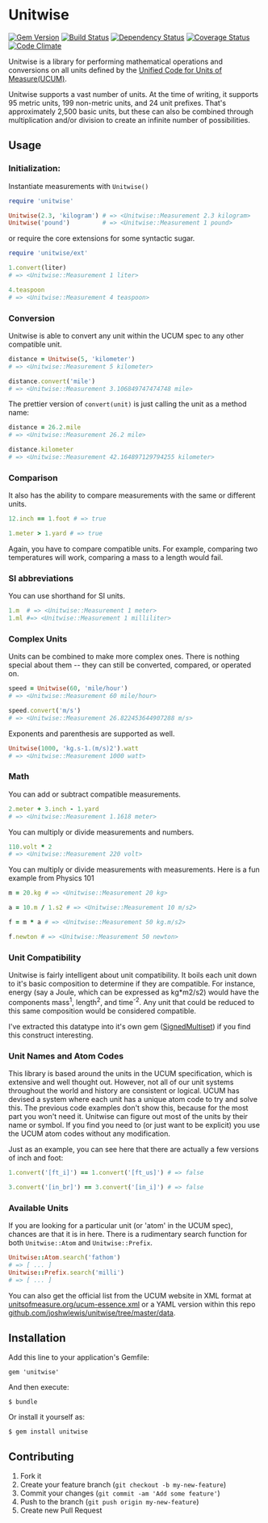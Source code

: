 # Unitwise

[![Gem Version](https://badge.fury.io/rb/unitwise.png)](http://badge.fury.io/rb/unitwise)
[![Build Status](https://travis-ci.org/joshwlewis/unitwise.png)](https://travis-ci.org/joshwlewis/unitwise)
[![Dependency Status](https://gemnasium.com/joshwlewis/unitwise.png)](https://gemnasium.com/joshwlewis/unitwise)
[![Coverage Status](https://coveralls.io/repos/joshwlewis/unitwise/badge.png)](https://coveralls.io/r/joshwlewis/unitwise)
[![Code Climate](https://codeclimate.com/github/joshwlewis/unitwise.png)](https://codeclimate.com/github/joshwlewis/unitwise)


Unitwise is a library for performing mathematical operations and conversions on all units defined by the [Unified Code for Units of Measure(UCUM)](http://unitsofmeasure.org/).

Unitwise supports a vast number of units. At the time of writing, it supports 95 metric units, 199 non-metric units, and 24 unit prefixes. That's approximately 2,500 basic units, but these can also be combined through multiplication and/or division to create an infinite number of possibilities.

## Usage

### Initialization:

Instantiate measurements with `Unitwise()`

```ruby
require 'unitwise'

Unitwise(2.3, 'kilogram') # => <Unitwise::Measurement 2.3 kilogram>
Unitwise('pound')         # => <Unitwise::Measurement 1 pound>
```

or require the core extensions for some syntactic sugar.

```ruby
require 'unitwise/ext'

1.convert(liter)
# => <Unitwise::Measurement 1 liter>

4.teaspoon
# => <Unitwise::Measurement 4 teaspoon>
```

### Conversion

Unitwise is able to convert any unit within the UCUM spec to any other
compatible unit.

```ruby
distance = Unitwise(5, 'kilometer') 
# => <Unitwise::Measurement 5 kilometer>

distance.convert('mile')
# => <Unitwise::Measurement 3.106849747474748 mile>
```

The prettier version of `convert(unit)` is just calling the unit as a method
name:

```ruby
distance = 26.2.mile
# => <Unitwise::Measurement 26.2 mile>

distance.kilometer
# => <Unitwise::Measurement 42.164897129794255 kilometer>
```

### Comparison

It also has the ability to compare measurements with the same or different units.

```ruby
12.inch == 1.foot # => true

1.meter > 1.yard # => true
```

Again, you have to compare compatible units. For example, comparing two 
temperatures will work, comparing a mass to a length would fail.

### SI abbreviations

You can use shorthand for SI units.

```ruby
1.m  # => <Unitwise::Measurement 1 meter>
1.ml #=> <Unitwise::Measurement 1 milliliter>
```

### Complex Units

Units can be combined to make more complex ones. There is nothing special about
them -- they can still be converted, compared, or operated on.

```ruby
speed = Unitwise(60, 'mile/hour')
# => <Unitwise::Measurement 60 mile/hour>

speed.convert('m/s')
# => <Unitwise::Measurement 26.822453644907288 m/s>
```

Exponents and parenthesis are supported as well.

```ruby
Unitwise(1000, 'kg.s-1.(m/s)2').watt
# => <Unitwise::Measurement 1000 watt>
```

### Math

You can add or subtract compatible measurements.

```ruby
2.meter + 3.inch - 1.yard
# => <Unitwise::Measurement 1.1618 meter>
```

You can multiply or divide measurements and numbers.

```ruby
110.volt * 2
# => <Unitwise::Measurement 220 volt>
```

You can multiply or divide measurements with measurements. Here is a fun example
from Physics 101

```ruby
m = 20.kg # => <Unitwise::Measurement 20 kg>

a = 10.m / 1.s2 # => <Unitwise::Measurement 10 m/s2>

f = m * a # => <Unitwise::Measurement 50 kg.m/s2>

f.newton # => <Unitwise::Measurement 50 newton>
```

### Unit Compatibility

Unitwise is fairly intelligent about unit compatibility. It boils each unit down
to it's basic composition to determine if they are compatible. For instance,
energy (say a Joule, which can be expressed as kg*m2/s2) would have the 
components mass<sup>1</sup>, length<sup>2</sup>, and 
time<sup>-2</sup>. Any unit that could be reduced to this same composition 
would be considered compatible. 

I've extracted this datatype into it's own gem ([SignedMultiset](//github.com/joshwlewis/signed_multiset)) if you find this construct interesting.

### Unit Names and Atom Codes

This library is based around the units in the UCUM specification, which is
extensive and well thought out. However, not all of our unit systems throughout
the world and history are consistent or logical. UCUM has devised a system where
each unit has a unique atom code to try and solve this. The previous code examples
don't show this, because for the most part you won't need it. Unitwise can
figure out most of the units by their name or symbol. If you find you need to
(or just want to be explicit) you use the UCUM atom codes without any
modification.

Just as an example, you can see here that there are actually a few versions of inch
and foot:

```ruby
1.convert('[ft_i]') == 1.convert('[ft_us]') # => false

3.convert('[in_br]') == 3.convert('[in_i]') # => false
```

### Available Units

If you are looking for a particular unit (or 'atom' in the UCUM spec), chances 
are that it is in here. There is a rudimentary search function for both
`Unitwise::Atom` and `Unitwise::Prefix`.

```ruby
Unitwise::Atom.search('fathom')
# => [ ... ]
Unitwise::Prefix.search('milli')
# => [ ... ]
```

You can also get the official list from the UCUM website in XML format at 
[unitsofmeasure.org/ucum-essence.xml](http://unitsofmeasure.org/ucum-essence.xml) 
or a YAML version within this repo 
[github.com/joshwlewis/unitwise/tree/master/data](//github.com/joshwlewis/unitwise/tree/master/data).


## Installation

Add this line to your application's Gemfile:

    gem 'unitwise'

And then execute:

    $ bundle

Or install it yourself as:

    $ gem install unitwise


## Contributing

1. Fork it
2. Create your feature branch (`git checkout -b my-new-feature`)
3. Commit your changes (`git commit -am 'Add some feature'`)
4. Push to the branch (`git push origin my-new-feature`)
5. Create new Pull Request
